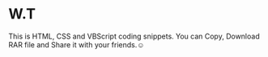 # W.T
This is HTML, CSS and VBScript coding snippets. You can Copy, Download RAR file and Share it with your friends.☺

